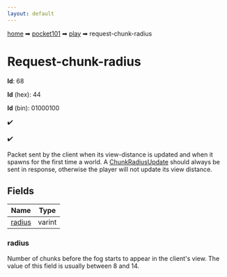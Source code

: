```yaml
---
layout: default
---
```


[home](/) ➡ [pocket101](/protocol/pocket101) ➡ [play](/protocol/pocket101/play) ➡ request-chunk-radius

# Request-chunk-radius

**Id**: 68

**Id** (hex): 44

**Id** (bin): 01000100

✔️

✔️

Packet sent by the client when its view-distance is updated and when it spawns for the first time a world. A [ChunkRadiusUpdate](#play_chunk-radius_update) should always be sent in response, otherwise the player will not update its view distance.

## Fields

Name | Type
---|---
[radius](#radius) | varint

### radius

Number of chunks before the fog starts to appear in the client's view. The value of this field is usually between 8 and 14.

